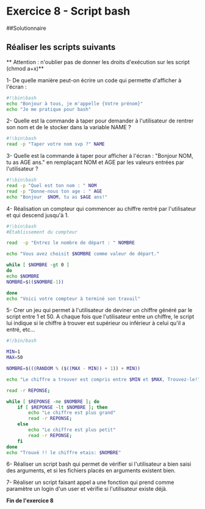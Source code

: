 ﻿# Exercice 8 - Script bash

##Solutionnaire

## Réaliser les scripts suivants

** Attention : n'oublier pas de donner les droits d'exécution sur les script (chmod a+x)**

1- De quelle manière peut-on écrire un code qui permette d'afficher à l'écran :

```bash
#!\bin\bash
echo "Bonjour à tous, je m'appelle {Votre prénom}"
echo "Je me pratique pour bash"
```

2- Quelle est la commande à taper pour demander à l'utilisateur de rentrer son nom et de le stocker dans la variable NAME ?

```bash
#!\bin\bash
read -p "Taper votre nom svp ?" NAME
```

3- Quelle est la commande à taper pour afficher à l'écran : "Bonjour NOM, tu as AGE ans." en remplaçant NOM et AGE par les valeurs entrées par l'utilisateur ?

```bash
#!\bin\bash
read -p "Quel est ton nom : " NOM
read -p "Donne-nous ton age : " AGE
echo "Bonjour  $NOM, tu as $AGE ans!"
```

4- Réalisation un compteur  qui commencer au chiffre rentré par l'utilisateur et qui descend jusqu'à 1.

```bash
#!\bin\bash
#Établissement du compteur

read  -p "Entrez le nombre de départ : " NOMBRE

echo "Vous avez choisit $NOMBRE comme valeur de départ."

while [ $NOMBRE -gt 0 ]
do
echo $NOMBRE
NOMBRE=$(($NOMBRE-1))

done
echo "Voici votre compteur à terminé son travail"
```

5- Crer un jeu qui permet à l'utilisateur de deviner un chiffre généré par le script entre 1 et 50. A chaque fois que l'utilisateur entre un chiffre, le script lui indique si le chiffre à trouver est supérieur ou inférieur à celui qu'il a entré, etc…

```bash
#!/bin/bash

MIN=1
MAX=50

NOMBRE=$(((RANDOM % ($((MAX - MIN)) + 1)) + MIN))

echo "Le chiffre a trouver est compris entre $MIN et $MAX, Trouvez-le!"

read -r REPONSE;

while [ $REPONSE -ne $NOMBRE ]; do
    if [ $REPONSE -lt $NOMBRE ]; then
        echo "Le chiffre est plus grand"
        read -r REPONSE;
    else
        echo "Le chiffre est plus petit"
        read -r REPONSE;
    fi
done
echo "Trouvé !! le chiffre etais: $NOMBRE"
```

6- Réaliser un script bash qui permet de vérifier si l'utilisateur a bien saisi des arguments, et si les fichiers placés en arguments existent bien.

7- Réaliser un script faisant appel a une fonction qui prend comme paramètre un login d'un user et vérifie si l'utilisateur existe déjà.

**Fin de l'exercice 8**
